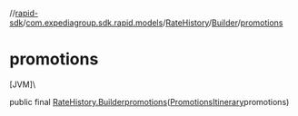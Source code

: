 //[rapid-sdk](../../../../index.md)/[com.expediagroup.sdk.rapid.models](../../index.md)/[RateHistory](../index.md)/[Builder](index.md)/[promotions](promotions.md)

# promotions

[JVM]\

public final [RateHistory.Builder](index.md)[promotions](promotions.md)([PromotionsItinerary](../../-promotions-itinerary/index.md)promotions)
